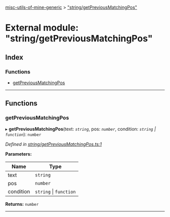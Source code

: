 [misc-utils-of-mine-generic](../README.md) > ["string/getPreviousMatchingPos"](../modules/_string_getpreviousmatchingpos_.md)

# External module: "string/getPreviousMatchingPos"

## Index

### Functions

* [getPreviousMatchingPos](_string_getpreviousmatchingpos_.md#getpreviousmatchingpos)

---

## Functions

<a id="getpreviousmatchingpos"></a>

###  getPreviousMatchingPos

▸ **getPreviousMatchingPos**(text: *`string`*, pos: *`number`*, condition: *`string` \| `function`*): `number`

*Defined in [string/getPreviousMatchingPos.ts:1](https://github.com/cancerberoSgx/misc-utils-of-mine/blob/a3179d1/misc-utils-of-mine-generic/src/string/getPreviousMatchingPos.ts#L1)*

**Parameters:**

| Name | Type |
| ------ | ------ |
| text | `string` |
| pos | `number` |
| condition | `string` \| `function` |

**Returns:** `number`

___

